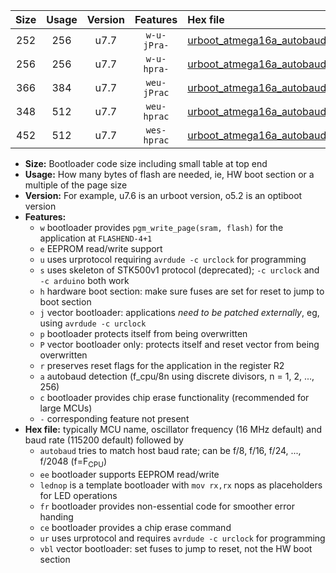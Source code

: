 |Size|Usage|Version|Features|Hex file|
|:-:|:-:|:-:|:-:|:--|
|252|256|u7.7|`w-u-jPra-`|[urboot_atmega16a_autobaud_lednop_ur_vbl.hex](https://raw.githubusercontent.com/stefanrueger/urboot.hex/main/mcus/atmega16a/autobaud/urboot_atmega16a_autobaud_lednop_ur_vbl.hex)|
|256|256|u7.7|`w-u-hpra-`|[urboot_atmega16a_autobaud_lednop_fr_ur.hex](https://raw.githubusercontent.com/stefanrueger/urboot.hex/main/mcus/atmega16a/autobaud/urboot_atmega16a_autobaud_lednop_fr_ur.hex)|
|366|384|u7.7|`weu-jPrac`|[urboot_atmega16a_autobaud_ee_lednop_fr_ce_ur_vbl.hex](https://raw.githubusercontent.com/stefanrueger/urboot.hex/main/mcus/atmega16a/autobaud/urboot_atmega16a_autobaud_ee_lednop_fr_ce_ur_vbl.hex)|
|348|512|u7.7|`weu-hprac`|[urboot_atmega16a_autobaud_ee_lednop_fr_ce_ur.hex](https://raw.githubusercontent.com/stefanrueger/urboot.hex/main/mcus/atmega16a/autobaud/urboot_atmega16a_autobaud_ee_lednop_fr_ce_ur.hex)|
|452|512|u7.7|`wes-hprac`|[urboot_atmega16a_autobaud_ee_lednop_fr_ce.hex](https://raw.githubusercontent.com/stefanrueger/urboot.hex/main/mcus/atmega16a/autobaud/urboot_atmega16a_autobaud_ee_lednop_fr_ce.hex)|

- **Size:** Bootloader code size including small table at top end
- **Usage:** How many bytes of flash are needed, ie, HW boot section or a multiple of the page size
- **Version:** For example, u7.6 is an urboot version, o5.2 is an optiboot version
- **Features:**
  + `w` bootloader provides `pgm_write_page(sram, flash)` for the application at `FLASHEND-4+1`
  + `e` EEPROM read/write support
  + `u` uses urprotocol requiring `avrdude -c urclock` for programming
  + `s` uses skeleton of STK500v1 protocol (deprecated); `-c urclock` and `-c arduino` both work
  + `h` hardware boot section: make sure fuses are set for reset to jump to boot section
  + `j` vector bootloader: applications *need to be patched externally*, eg, using `avrdude -c urclock`
  + `p` bootloader protects itself from being overwritten
  + `P` vector bootloader only: protects itself and reset vector from being overwritten
  + `r` preserves reset flags for the application in the register R2
  + `a` autobaud detection (f_cpu/8n using discrete divisors, n = 1, 2, ..., 256)
  + `c` bootloader provides chip erase functionality (recommended for large MCUs)
  + `-` corresponding feature not present
- **Hex file:** typically MCU name, oscillator frequency (16 MHz default) and baud rate (115200 default) followed by
  + `autobaud` tries to match host baud rate; can be f/8, f/16, f/24, ..., f/2048 (f=F<sub>CPU</sub>)
  + `ee` bootloader supports EEPROM read/write
  + `lednop` is a template bootloader with `mov rx,rx` nops as placeholders for LED operations
  + `fr` bootloader provides non-essential code for smoother error handing
  + `ce` bootloader provides a chip erase command
  + `ur` uses urprotocol and requires `avrdude -c urclock` for programming
  + `vbl` vector bootloader: set fuses to jump to reset, not the HW boot section
